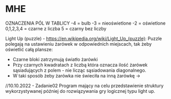 # MHE

OZNACZENIA PÓL W TABLICY
 -4 = bulb
 -3 = nieoświetlone
 -2 = oświetlone
 0,1,2,3,4 = czarne z liczba
 5 = czarny bez liczby


Light Up (puzzle) - https://en.wikipedia.org/wiki/Light_Up_(puzzle):
Puzzle polegają na ustawieniu żarówek w odpowiednich miejscach, tak żeby oświetlić całą plansze:
  - Czarne bloki zatrzymują światło żarówki
  - Przy czarnych kwadratach z liczbą która oznacza ilość żarówek sąsiadujących z polem - nie licząc sąsiadowania diagonalnego.
  - W taki sposób żeby żarówka nie świeciła na inną żarówkę -> 

//10.10.2022 - Zadanie02
Program mający na celu przedstawienie struktury wykorzystywanej później do rozwiązywania gry logicznej typu light up.

